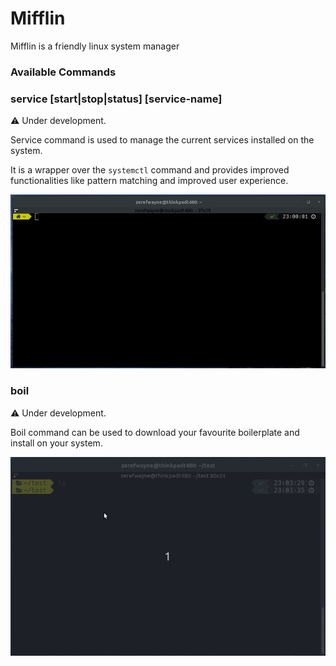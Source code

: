 # Mifflin

Mifflin is a friendly linux system manager

### Available Commands

### service [start|stop|status] [service-name]

:warning: Under development.

Service command is used to manage the current services installed on the system.

It is a wrapper over the ```systemctl``` command and provides improved functionalities like pattern matching and improved user experience.

![Service Command Example](.github/screenshots/service_demo_v1.gif)

### boil

:warning: Under development.

Boil command can be used to download your favourite boilerplate and install on your system.

![Boil Command Example](.github/screenshots/boil_v0.gif)
